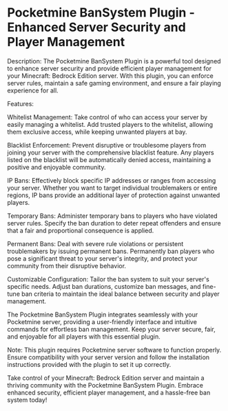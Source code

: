 # Pocketmine BanSystem Plugin - Enhanced Server Security and Player Management


Description:
The Pocketmine BanSystem Plugin is a powerful tool designed to enhance server security and provide efficient player management for your Minecraft: Bedrock Edition server. With this plugin, you can enforce server rules, maintain a safe gaming environment, and ensure a fair playing experience for all.

Features:

Whitelist Management: Take control of who can access your server by easily managing a whitelist. Add trusted players to the whitelist, allowing them exclusive access, while keeping unwanted players at bay.

Blacklist Enforcement: Prevent disruptive or troublesome players from joining your server with the comprehensive blacklist feature. Any players listed on the blacklist will be automatically denied access, maintaining a positive and enjoyable community.

IP Bans: Effectively block specific IP addresses or ranges from accessing your server. Whether you want to target individual troublemakers or entire regions, IP bans provide an additional layer of protection against unwanted players.

Temporary Bans: Administer temporary bans to players who have violated server rules. Specify the ban duration to deter repeat offenders and ensure that a fair and proportional consequence is applied.

Permanent Bans: Deal with severe rule violations or persistent troublemakers by issuing permanent bans. Permanently ban players who pose a significant threat to your server's integrity, and protect your community from their disruptive behavior.

Customizable Configuration: Tailor the ban system to suit your server's specific needs. Adjust ban durations, customize ban messages, and fine-tune ban criteria to maintain the ideal balance between security and player management.

The Pocketmine BanSystem Plugin integrates seamlessly with your Pocketmine server, providing a user-friendly interface and intuitive commands for effortless ban management. Keep your server secure, fair, and enjoyable for all players with this essential plugin.

Note: This plugin requires Pocketmine server software to function properly. Ensure compatibility with your server version and follow the installation instructions provided with the plugin to set it up correctly.

Take control of your Minecraft: Bedrock Edition server and maintain a thriving community with the Pocketmine BanSystem Plugin. Embrace enhanced security, efficient player management, and a hassle-free ban system today!
